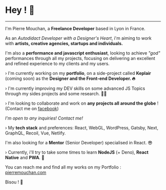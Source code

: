 # Hey ! 👋

---

I'm Pierre Mouchan, a **Freelance Developer** based in Lyon in France.

As an *Autodidact Developer with a Designer's Heart*, i'm aiming to work with **artists, creative agencies, startups and individuals.**


I'm also a **performance and javascript enthusiast**, looking to achieve *"god"* performances through all my projects, focusing on delivering an excellent and refined experience to my clients and my users.

› I'm currently working on my **portfolio**, on a side-project called **Keplair** (coming soon) as the **Designer and the Front-end Developer. 🔥**

› I'm currently improving my DEV skills on some advanced JS Topics through my sides projects and some research. 👨‍💻

› I'm looking to collaborate and work on **any projects all around the globe** ! (Contact me on [facebook](https://www.facebook.com/mouchanpierre/))

*I'm open to any inquiries! Contact me!*

› My **tech stack** and preferences: React, WebGL, WordPress, Gatsby, Next, GraphQL, Recoil, Vue, Netlify. 


I'm also looking for a **Mentor** (Senior Developer) specialised in React. 😎

› Currently, i'll try to take some times to learn **NodeJS** (+ Deno), **React Native** and **PWA**. 🤙

You can reach me and find all my works on my Portfolio : [pierremouchan.com](https://pierremouchan.com)

Bisou ! 👋 
